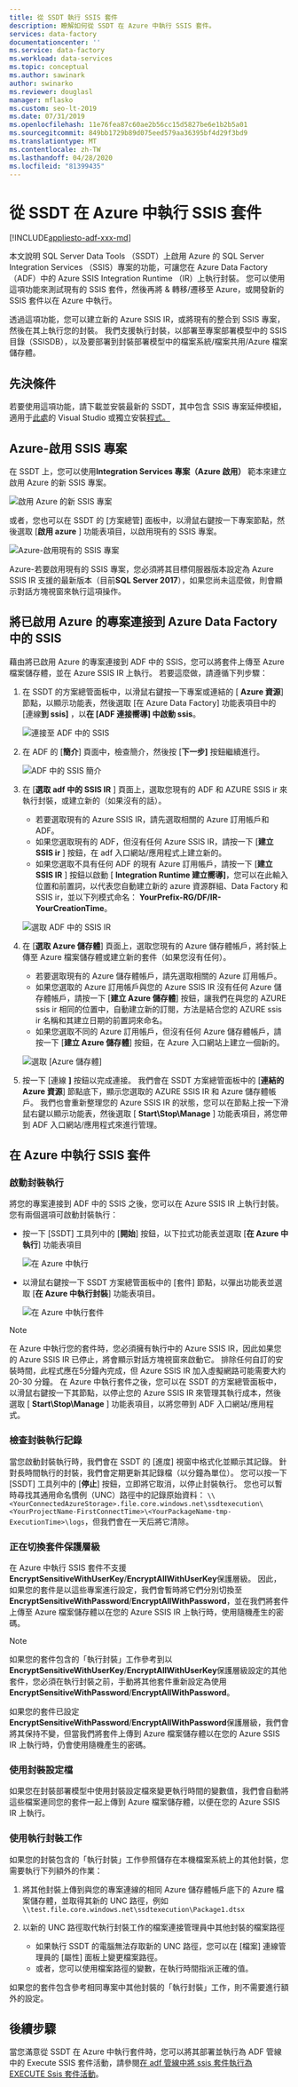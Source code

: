 ```yaml
---
title: 從 SSDT 執行 SSIS 套件
description: 瞭解如何從 SSDT 在 Azure 中執行 SSIS 套件。
services: data-factory
documentationcenter: ''
ms.service: data-factory
ms.workload: data-services
ms.topic: conceptual
ms.author: sawinark
author: swinarko
ms.reviewer: douglasl
manager: mflasko
ms.custom: seo-lt-2019
ms.date: 07/31/2019
ms.openlocfilehash: 11e76fea87c60ae2b56cc15d5827be6e1b2b5a01
ms.sourcegitcommit: 849bb1729b89d075eed579aa36395bf4d29f3bd9
ms.translationtype: MT
ms.contentlocale: zh-TW
ms.lasthandoff: 04/28/2020
ms.locfileid: "81399435"
---
```

# <a name="execute-ssis-packages-in-azure-from-ssdt"></a>從 SSDT 在 Azure 中執行 SSIS 套件

[!INCLUDE[appliesto-adf-xxx-md](includes/appliesto-adf-xxx-md.md)]

本文說明 SQL Server Data Tools （SSDT）上啟用 Azure 的 SQL Server Integration Services （SSIS）專案的功能，可讓您在 Azure Data Factory （ADF）中的 Azure SSIS Integration Runtime （IR）上執行封裝。  您可以使用這項功能來測試現有的 SSIS 套件，然後再將 & 轉移/遷移至 Azure，或開發新的 SSIS 套件以在 Azure 中執行。

透過這項功能，您可以建立新的 Azure SSIS IR，或將現有的整合到 SSIS 專案，然後在其上執行您的封裝。  我們支援執行封裝，以部署至專案部署模型中的 SSIS 目錄（SSISDB），以及要部署到封裝部署模型中的檔案系統/檔案共用/Azure 檔案儲存體。 

## <a name="prerequisites"></a>先決條件
若要使用這項功能，請下載並安裝最新的 SSDT，其中包含 SSIS 專案延伸模組，適用于[此處](https://marketplace.visualstudio.com/items?itemName=SSIS.SqlServerIntegrationServicesProjects)的 Visual Studio 或獨立安裝[程式。](https://docs.microsoft.com/sql/ssdt/download-sql-server-data-tools-ssdt?view=sql-server-2017#ssdt-for-vs-2017-standalone-installer)

## <a name="azure-enable-ssis-projects"></a>Azure-啟用 SSIS 專案
在 SSDT 上，您可以使用**Integration Services 專案（Azure 啟用）** 範本來建立啟用 Azure 的新 SSIS 專案。

![啟用 Azure 的新 SSIS 專案](media/how-to-invoke-ssis-package-ssdt/ssdt-azure-enabled-new-project.png)

或者，您也可以在 SSDT 的 [方案總管] 面板中，以滑鼠右鍵按一下專案節點，然後選取 [**啟用 azure** ] 功能表項目，以啟用現有的 SSIS 專案。

![Azure-啟用現有的 SSIS 專案](media/how-to-invoke-ssis-package-ssdt/ssdt-azure-enabled-existing-project.png)

Azure-若要啟用現有的 SSIS 專案，您必須將其目標伺服器版本設定為 Azure SSIS IR 支援的最新版本（目前**SQL Server 2017**），如果您尚未這麼做，則會顯示對話方塊視窗來執行這項操作。

## <a name="connect-azure-enabled-projects-to-ssis-in-azure-data-factory"></a>將已啟用 Azure 的專案連接到 Azure Data Factory 中的 SSIS
藉由將已啟用 Azure 的專案連接到 ADF 中的 SSIS，您可以將套件上傳至 Azure 檔案儲存體，並在 Azure SSIS IR 上執行。  若要這麼做，請遵循下列步驟：

1. 在 SSDT 的方案總管面板中，以滑鼠右鍵按一下專案或連結的 [ **Azure 資源**] 節點，以顯示功能表，然後選取 [在 Azure Data Factory] 功能表項目中的 [連線**到 ssis]** ，以**在 [ADF 連接嚮導] 中啟動 ssis**。

   ![連接至 ADF 中的 SSIS](media/how-to-invoke-ssis-package-ssdt/ssdt-azure-enabled-existing-project2.png)

2. 在 ADF 的 [**簡介**] 頁面中，檢查簡介，然後按 [**下一步]** 按鈕繼續進行。

   ![ADF 中的 SSIS 簡介](media/how-to-invoke-ssis-package-ssdt/ssis-in-adf-connection-wizard.png)

3. 在 [**選取 adf 中的 SSIS IR** ] 頁面上，選取您現有的 ADF 和 AZURE SSIS ir 來執行封裝，或建立新的（如果沒有的話）。
   - 若要選取現有的 Azure SSIS IR，請先選取相關的 Azure 訂用帳戶和 ADF。
   - 如果您選取現有的 ADF，但沒有任何 Azure SSIS IR，請按一下 [**建立 SSIS ir** ] 按鈕，在 adf 入口網站/應用程式上建立新的。
   - 如果您選取不具有任何 ADF 的現有 Azure 訂用帳戶，請按一下 [**建立 SSIS IR** ] 按鈕以啟動 [ **Integration Runtime 建立嚮導]**，您可以在此輸入位置和前置詞，以代表您自動建立新的 azure 資源群組、Data Factory 和 SSIS ir，並以下列模式命名： **YourPrefix-RG/DF/IR-YourCreationTime**。
   
   ![選取 ADF 中的 SSIS IR](media/how-to-invoke-ssis-package-ssdt/ssis-in-adf-connection-wizard2.png)

4. 在 [**選取 Azure 儲存體**] 頁面上，選取您現有的 Azure 儲存體帳戶，將封裝上傳至 Azure 檔案儲存體或建立新的套件（如果您沒有任何）。
   - 若要選取現有的 Azure 儲存體帳戶，請先選取相關的 Azure 訂用帳戶。
   - 如果您選取的 Azure 訂用帳戶與您的 Azure SSIS IR 沒有任何 Azure 儲存體帳戶，請按一下 [**建立 Azure 儲存體**] 按鈕，讓我們在與您的 AZURE ssis ir 相同的位置中，自動建立新的訂閱，方法是結合您的 AZURE ssis ir 名稱和其建立日期的前置詞來命名。
   - 如果您選取不同的 Azure 訂用帳戶，但沒有任何 Azure 儲存體帳戶，請按一下 [**建立 Azure 儲存體**] 按鈕，在 Azure 入口網站上建立一個新的。
   
   ![選取 [Azure 儲存體]](media/how-to-invoke-ssis-package-ssdt/ssis-in-adf-connection-wizard3.png)

5. 按一下 [連線 **]** 按鈕以完成連接。  我們會在 SSDT 方案總管面板中的 [**連結的 Azure 資源**] 節點底下，顯示您選取的 AZURE SSIS IR 和 Azure 儲存體帳戶。  我們也會重新整理您的 Azure SSIS IR 的狀態，您可以在節點上按一下滑鼠右鍵以顯示功能表，然後選取 [ **Start\Stop\Manage** ] 功能表項目，將您帶到 ADF 入口網站/應用程式來進行管理。

## <a name="execute-ssis-packages-in-azure"></a>在 Azure 中執行 SSIS 套件
### <a name="starting-package-executions"></a>啟動封裝執行
將您的專案連接到 ADF 中的 SSIS 之後，您可以在 Azure SSIS IR 上執行封裝。  您有兩個選項可啟動封裝執行：
-  按一下 [SSDT] 工具列中的 [**開始**] 按鈕，以下拉式功能表並選取 [**在 Azure 中執行**] 功能表項目 

   ![在 Azure 中執行](media/how-to-invoke-ssis-package-ssdt/ssdt-azure-enabled-execute-package.png)

-  以滑鼠右鍵按一下 SSDT 方案總管面板中的 [套件] 節點，以彈出功能表並選取 [**在 Azure 中執行封裝**] 功能表項目。

   ![在 Azure 中執行套件](media/how-to-invoke-ssis-package-ssdt/ssdt-azure-enabled-execute-package2.png)

> [!NOTE]
> 在 Azure 中執行您的套件時，您必須擁有執行中的 Azure SSIS IR，因此如果您的 Azure SSIS IR 已停止，將會顯示對話方塊視窗來啟動它。  排除任何自訂的安裝時間，此程式應在5分鐘內完成，但 Azure SSIS IR 加入虛擬網路可能需要大約 20-30 分鐘。  在 Azure 中執行套件之後，您可以在 SSDT 的方案總管面板中，以滑鼠右鍵按一下其節點，以停止您的 Azure SSIS IR 來管理其執行成本，然後選取 [ **Start\Stop\Manage** ] 功能表項目，以將您帶到 ADF 入口網站/應用程式。

### <a name="checking-package-execution-logs"></a>檢查封裝執行記錄
當您啟動封裝執行時，我們會在 SSDT 的 [進度] 視窗中格式化並顯示其記錄。  針對長時間執行的封裝，我們會定期更新其記錄檔（以分鐘為單位）。  您可以按一下 [SSDT] 工具列中的 [**停止**] 按鈕，立即將它取消，以停止封裝執行。  您也可以暫時尋找其通用命名慣例（UNC）路徑中的記錄原始資料： `\\<YourConnectedAzureStorage>.file.core.windows.net\ssdtexecution\<YourProjectName-FirstConnectTime>\<YourPackageName-tmp-ExecutionTime>\logs`，但我們會在一天后將它清除。

### <a name="switching-package-protection-level"></a>正在切換套件保護層級
在 Azure 中執行 SSIS 套件不支援**EncryptSensitiveWithUserKey**/**EncryptAllWithUserKey**保護層級。  因此，如果您的套件是以這些專案進行設定，我們會暫時將它們分別切換至**EncryptSensitiveWithPassword**/**EncryptAllWithPassword**，並在我們將套件上傳至 Azure 檔案儲存體以在您的 Azure SSIS IR 上執行時，使用隨機產生的密碼。

> [!NOTE]
> 如果您的套件包含的「執行封裝」工作參考到以**EncryptSensitiveWithUserKey**/**EncryptAllWithUserKey**保護層級設定的其他套件，您必須在執行封裝之前，手動將其他套件重新設定為使用**EncryptSensitiveWithPassword**/**EncryptAllWithPassword**。

如果您的套件已設定**EncryptSensitiveWithPassword**/**EncryptAllWithPassword**保護層級，我們會將其保持不變，但當我們將套件上傳到 Azure 檔案儲存體以在您的 Azure SSIS IR 上執行時，仍會使用隨機產生的密碼。

### <a name="using-package-configuration-file"></a>使用封裝設定檔
如果您在封裝部署模型中使用封裝設定檔來變更執行時間的變數值，我們會自動將這些檔案連同您的套件一起上傳到 Azure 檔案儲存體，以便在您的 Azure SSIS IR 上執行。

### <a name="using-execute-package-task"></a>使用執行封裝工作
如果您的封裝包含的「執行封裝」工作參照儲存在本機檔案系統上的其他封裝，您需要執行下列額外的作業：

1. 將其他封裝上傳到與您的專案連線的相同 Azure 儲存體帳戶底下的 Azure 檔案儲存體，並取得其新的 UNC 路徑，例如`\\test.file.core.windows.net\ssdtexecution\Package1.dtsx`

2. 以新的 UNC 路徑取代執行封裝工作的檔案連接管理員中其他封裝的檔案路徑
   - 如果執行 SSDT 的電腦無法存取新的 UNC 路徑，您可以在 [檔案] 連線管理員的 [屬性] 面板上變更檔案路徑。
   - 或者，您可以使用檔案路徑的變數，在執行時間指派正確的值。

如果您的套件包含參考相同專案中其他封裝的「執行封裝」工作，則不需要進行額外的設定。

## <a name="next-steps"></a>後續步驟
當您滿意從 SSDT 在 Azure 中執行套件時，您可以將其部署並執行為 ADF 管線中的 Execute SSIS 套件活動，請參閱[在 adf 管線中將 ssis 套件執行為 EXECUTE Ssis 套件活動](https://docs.microsoft.com/azure/data-factory/how-to-invoke-ssis-package-ssis-activity)。
